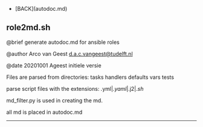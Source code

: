 - \[BACK\](autodoc.md)
## role2md.sh

 @brief generate autodoc.md for ansible roles

 @author Arco van Geest <d.a.c.vangeest@tudelft.nl>

 @date 20201001 Ageest initiele versie



 Files are parsed from directories: tasks handlers defaults vars tests

 parse script files with the extensions: .yml$|.yaml$|.j2$|.sh$

 md_filter.py is used in creating the md.

 all md is placed in autodoc.md
___
